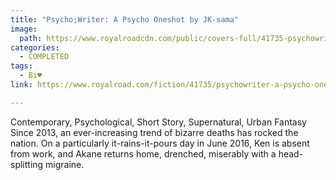 ```yaml
---
title: "Psycho;Writer: A Psycho Oneshot by JK-sama"
image:
  path: https://www.royalroadcdn.com/public/covers-full/41735-psychowriter-a-psycho-oneshot.jpg
categories:
  - COMPLETED
tags:
  - Bi♥
link: https://www.royalroad.com/fiction/41735/psychowriter-a-psycho-oneshot

---
```

Contemporary, Psychological, Short Story, Supernatural, Urban Fantasy Since 2013, an ever-increasing trend of bizarre deaths has rocked the nation. On a particularly it-rains-it-pours day in June 2016, Ken is absent from work, and Akane returns home, drenched, miserably with a head-splitting migraine.


